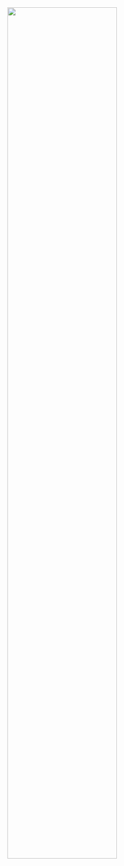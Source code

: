 <img src="https://velog.velcdn.com/images/sarang_daddy/post/c65493c1-9b4c-40d1-af42-1139fda69e31/image.png" width="70%"/>
